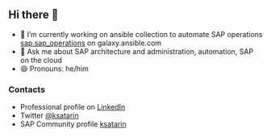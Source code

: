 ## Hi there 👋

- 🔭 I’m currently working on ansible collection to automate SAP operations
  [sap.sap_operations](https://galaxy.ansible.com/ui/repo/published/sap/sap_operations/) on galaxy.ansible.com
- 💬 Ask me about SAP architecture and administration, automation, SAP on the cloud
- 😄 Pronouns: he/him

### Contacts

- Professional profile on [LinkedIn](https://www.linkedin.com/in/ksatarin/)
- Twitter [@ksatarin](https://twitter.com/ksatarin)
- SAP Community profile [ksatarin](https://community.sap.com/t5/user/viewprofilepage/user-id/741347)
